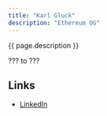 ```yaml
---
title: "Karl Gluck"
description: "Ethereum OG"
---
```


{{ page.description }}

??? to ???

## Links
- [LinkedIn](https://www.linkedin.com/in/karlgluck/)

